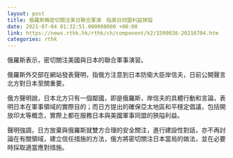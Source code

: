 ```yaml
---
layout: post
title: 俄羅斯稱密切關注美日聯合軍演　指美日同盟利益狹隘
date: 2021-07-04 01:32:51.000000000 +08:00
link: https://news.rthk.hk/rthk/ch/component/k2/1599038-20210704.htm
categories: rthk
---
```


俄羅斯表示，密切關注美國與日本的聯合軍事演習。

俄羅斯外交部在網站發表聲明，指俄方注意到日本防衛大臣岸信夫，日前公開聲言北方對日本至關重要。

俄方聲明說，日本北方只有一個鄰國，即是俄羅斯，岸信夫的具體行動和言論，表明日本在軍事領域的實際目的；而日方提出的確保亞太地區和平穩定倡議，包括開放印太等概念，實際上都在服務日本與美國軍事同盟的狹隘利益。

聲明強調，日方放棄與俄羅斯就雙方合理的安全關注，進行建設性對話，亦不再討論在有關領域，建立信任措施的方法，俄方將密切關注日本當局的做法，並在必要時採取適當應對措施。
